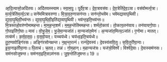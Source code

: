 

  
आ॒दि॒त्यासो॒अदि॑तयः। अदि॑तयस्स्याम। स्या॒म॒पूः। पूर्दे॑व॒त्रा। दे॒व॒त्रावस॑वः। दे॒व॒त्रेति॑दे॒व॒ऽत्रा। वस॑वोमर्त्य॒त्रा। म॒र्त्य॒त्रेति॑म॒र्त्य॒ऽत्रा॥ सने॑ममित्रावरुणा। मि॒त्रा॒व॒रु॒णासन॑न्तः। सन॑न्तो॒भवे॑म। भवे॑मद्यावापृथिवी। द्या॒वा॒पृ॒थि॒वी॒भव॑न्तः। द्या॒वा॒पृ॒थि॒वी॒इति॑द्यावापृथिवी। भव॑न्त॒इति॒भव॑न्तः॥  
मि॒त्रस्तन्नो॒वरु॑णोमामहन्त। मा॒म॒ह॒न्त॒शर्म॑। म॒म॒ह॒न्तेति॑ममहन्त। शर्म॑तो॒काय॑। तो॒काय॒तन॑याय। तन॑यायगो॒पाः। गो॒पाइति॑गो॒पाः॥ मावः॑। वो॒भु॒जे॒म॒। भु॒जे॒मा॒न्यजा॑तं। मा॒न्यजा॑त॒मेनः॑। अ॒न्यजा॑त॒मित्य॒ऽजा॑तं। ए॒नोमा। मातत्। तत्क॑र्म। क॒र्म॒व॒स॒वः॒। व॒स॒वो॒यत्। यच्चय॑ध्वे। चय॑ध्व॒इति॒चय॑ध्वे॥  
तु॒र॒ण्यवोङ्गि॑रसः। अङ्गि॑रसोनक्षन्त। न॒क्ष॒न्त॒रत्नं॑। रत्नं॑दे॒वस्य॑। दे॒वस्य॑सवि॒तुः। स॒वि॒तुरी॑या॒नाः। इ॒या॒नाइती॑या॒नाः॥ पि॒ताच॑। च॒तत्। तन्नः॑। नो॒म॒हान्। म॒हान्यज॑त्रः। यज॑त्रो॒विश्वे॑। विश्वे॑दे॒वाः। दे॒वास्सम॑नसः। सम॑नसोजुषन्त। सम॑नस॒इति॒सऽम॑नसः। जु॒ष॒न्तेति॑जुषन्त॥ 19 ॥  
